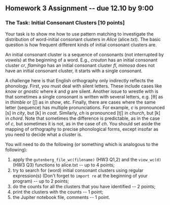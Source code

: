 ## Homework 3 Assignment -- due 12.10 by 9:00

### The Task: Initial Consonant Clusters \[10 points\]

Your task is to show me how to use pattern matching to investigate the distribution of
word-initial consonant clusters in *Alice* (alice.txt). The basic question is how frequent different
kinds of initial consonant clusters are. 

An initial consonant cluster is a sequence of consonants (not interrupted by vowels) at the beginning of a word.
E.g., *crouton* has an initial consonant cluster *cr*, *flamingo* has an initial consonant cluster *fl*, 
*mimosa* does not have an initial consonant cluster, it starts with a single consonant. 

A challenge here is that English orthography only indirectly reflects the phonology.
First, you must deal with silent letters. These include cases like *know* or *gnostic* where *k* and
*g* are silent. Another issue to wrestle with is that sometimes a single consonant
is written with several letters, e.g. [θ] as in *thimble* or [ʃ] as in *show*, etc. Finally,
there are cases where the same letter (sequence) has multiple pronunciations. For
example, *c* is pronounced [s] in *city*, but [k] in *coat*. Similarly, *ch* is pronounced [tʃ]
in *church*, but [k] in *chord*. Note that sometimes the difference is predictable, as in
the case of *c*, but sometimes it is not, as in the case of *ch*. You should set aside
the mapping of orthography to precise phonological forms, except insofar as you
need to decide what a cluster is.

You will need to do the following (or something which is analogous to the following):

1. apply the `gutenberg_file_wc(filename)` (HW3 Q1,2) and the `view_wc(d)` (HW3 Q3) functions to alice.txt -- up to 4 points;
2. try to search for (word) initial consonant clusters using regular expression(s) (Don't forget to `import re` at the beginning of your program) -- up to 2 points;
3. do the counts for all the clusters that you have identified -- 2 points; 
4. print the clusters with the counts -- 1 point;
5. the Jupiter notebook file, comments -- 1 point.
